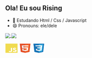 ## Ola! Eu sou Rising

- 🌱 Estudando Html / Css / Javascript
- 😄 Pronouns: ele/dele

<a href="https://github.com/lobobr1641/github-readme-stats">
  <img height=200 align="center" src="https://github-readme-stats.vercel.app/api?username=lobobr1641&show_icons=true&theme=radical" />
</a>
<a href="https://github.com/lobobr1641/convoychat">
  <img height=200 align="center" src="https://github-readme-stats.vercel.app/api/top-langs?username=lobobr1641&layout=compact&langs_count=8&card_width200&show_icons=true&theme=radical" />
</a>
<div style="display: inline_block"><br>
  <img align="center" alt="Rising-Js" height="30" width="40" src="https://raw.githubusercontent.com/devicons/devicon/master/icons/javascript/javascript-plain.svg">
  <img align="center" alt="Rising-HTML" height="30" width="40" src="https://raw.githubusercontent.com/devicons/devicon/master/icons/html5/html5-original.svg">
  <img align="center" alt="Rising-CSS" height="30" width="40" src="https://raw.githubusercontent.com/devicons/devicon/master/icons/css3/css3-original.svg">
</div>
